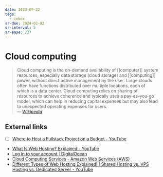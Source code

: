 ```yaml
---
date: 2023-09-22
tags:
  - inbox
sr-due: 2024-02-02
sr-interval: 5
sr-ease: 237
---
```


# Cloud computing

> Cloud computing is the on-demand availability of [[computer]] system
> resources, especially data storage (cloud storage) and [[computing]] power,
> without direct active management by the user. Large clouds often have
> functions distributed over multiple locations, each of which is a data center.
> Cloud computing relies on sharing of resources to achieve coherence and
> typically uses a pay-as-you-go model, which can help in reducing capital
> expenses but may also lead to unexpected operating expenses for users.\
> — <cite>[Wikipedia](https://en.wikipedia.org/wiki/Cloud_computing)</cite>

## External links

- [ ] [Where to Host a Fullstack Project on a Budget - YouTube](https://www.youtube.com/watch?v=Kx_1NYYJS7Q)
- [What Is Web Hosting? Explained - YouTube](https://www.youtube.com/watch?v=htbY9-yggB0)
- [Log in to your account | DigitalOcean](https://cloud.digitalocean.com/login)
- [Cloud Computing Services - Amazon Web Services (AWS)](https://aws.amazon.com/)
- [Different Types of Web Hosting Explained! | Shared Hosting vs. VPS Hosting vs. Dedicated Server - YouTube](https://www.youtube.com/watch?v=AXVZYzw8geg)
